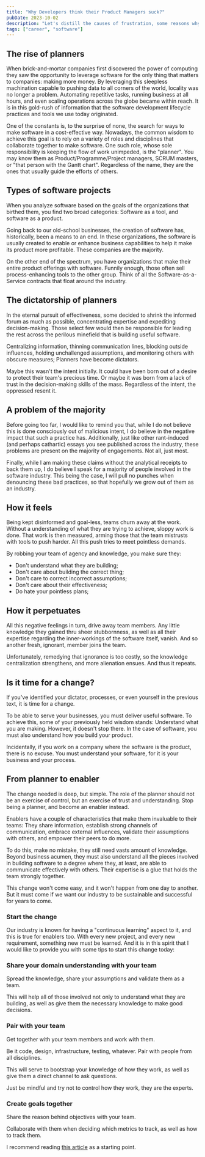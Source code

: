 ```yaml
---
title: "Why Developers think their Product Managers suck?"
pubDate: 2023-10-02
description: "Let's distill the causes of frustration, some reasons why this is the norm, and how to do better."
tags: ["career", "software"]
---
```


## The rise of planners

When brick-and-mortar companies first discovered the power of computing they saw the opportunity to leverage software for the only thing that matters to companies: making more money. By leveraging this sleepless machination capable to pushing data to all corners of the world, locality was no longer a problem. Automating repetitive tasks, running business at all hours, and even scaling operations across the globe became within reach. It is in this gold-rush of information that the software development lifecycle practices and tools we use today originated.

One of the constants is, to the surprise of none, the search for ways to make software in a cost-effective way. Nowadays, the common wisdom to achieve this goal is to rely on a variety of roles and disciplines that collaborate together to make software. One such role, whose sole responsibility is keeping the flow of work unimpeded, is the "planner". You may know them as Product/Programme/Project managers, SCRUM masters, or "that person with the Gantt chart". Regardless of the name, they are the ones that usually guide the efforts of others.

## Types of software projects

When you analyze software based on the goals of the organizations that birthed them, you find two broad categories: Software as a tool, and software as a product.

Going back to our old-school businesses, the creation of software has, historically, been a means to an end. In these organizations, the software is usually created to enable or enhance business capabilities to help it make its product more profitable. These companies are the majority.

On the other end of the spectrum, you have organizations that make their entire product offerings with software. Funnily enough, those often sell process-enhancing tools to the other group. Think of all the Software-as-a-Service contracts that float around the industry.

## The dictatorship of planners

In the eternal pursuit of effectiveness, some decided to shrink the informed forum as much as possible, concentrating expertise and expediting decision-making. Those select few would then be responsible for leading the rest across the perilous minefield that is building useful software.

Centralizing information, thinning communication lines, blocking outside influences, holding unchallenged assumptions, and monitoring others with obscure measures; Planners have become dictators.

Maybe this wasn't the intent initially. It could have been born out of a desire to protect their team's precious time. Or maybe it was born from a lack of trust in the decision-making skills of the mass. Regardless of the intent, the oppressed resent it.

## A problem of the majority

Before going too far, I would like to remind you that, while I do not believe this is done consciously out of malicious intent, I do believe in the negative impact that such a practice has. Additionally, just like other rant-induced (and perhaps cathartic) essays you see published across the industry, these problems are present on the majority of engagements. Not all, just most.

Finally, while I am making these claims without the analytical receipts to back them up, I do believe I speak for a majority of people involved in the software industry. This being the case, I will pull no punches when denouncing these bad practices, so that hopefully we grow out of them as an industry.

## How it feels

Being kept disinformed and goal-less, teams churn away at the work. Without a understanding of what they are trying to achieve, sloppy work is done. That work is then measured, arming those that the team mistrusts with tools to push harder. All this push tries to meet pointless demands.

By robbing your team of agency and knowledge, you make sure they:

- Don't understand what they are building;
- Don't care about building the correct thing;
- Don't care to correct incorrect assumptions;
- Don't care about their effectiveness;
- Do hate your pointless plans;

## How it perpetuates

All this negative feelings in turn, drive away team members. Any little knowledge they gained thru sheer stubbornness, as well as all their expertise regarding the inner-workings of the software itself, vanish. And so another fresh, ignorant, member joins the team. 

Unfortunately, remedying that ignorance is too costly, so the knowledge centralization strengthens, and more alienation ensues. And thus it repeats.

## Is it time for a change?

If you've identified your dictator, processes, or even yourself in the previous text, it is time for a change.

To be able to serve your businesses, you must deliver useful software. To achieve this, some of your previously held wisdom stands: Understand what you are making. However, it doesn't stop there. In the case of software, you must also understand how you build your product. 

Incidentally, if you work on a company where the software is the product, there is no excuse. You must understand your software, for it is your business and your process.

## From planner to enabler

The change needed is deep, but simple. The role of the planner should not be an exercise of control, but an exercise of trust and understanding. Stop being a planner, and become an enabler instead.

Enablers have a couple of characteristics that make them invaluable to their teams: They share information, establish strong channels of communication, embrace external influences, validate their assumptions with others, and empower their peers to do more.

To do this, make no mistake, they still need vasts amount of knowledge. Beyond business acumen, they must also understand all the pieces involved in building software to a degree where they, at least, are able to communicate effectively with others. Their expertise is a glue that holds the team strongly together.

This change won't come easy, and it won't happen from one day to another. But it must come if we want our industry to be sustainable and successful for years to come.

### Start the change

Our industry is known for having a "continuous learning" aspect to it, and this is true for enablers too. With every new project, and every new requirement, something new must be learned. And it is in this spirit that I would like to provide you with some tips to start this change today:

### Share your domain understanding with your team

Spread the knowledge, share your assumptions and validate them as a team.

This will help all of those involved not only to understand what they are building, as well as give them the necessary knowledge to make good decisions.

### Pair with your team

Get together with your team members and work with them.

Be it code, design, infrastructure, testing, whatever. Pair with people from all disciplines.

This will serve to bootstrap your knowledge of how they work, as well as give them a direct channel to ask questions.

Just be mindful and try not to control how they work, they are the experts.

### Create goals together

Share the reason behind objectives with your team.

Collaborate with them when deciding which metrics to track, as well as how to track them.

I recommend reading [this article](/blog/why-everyone-needs-to-talk-about-roadmaps) as a starting point.